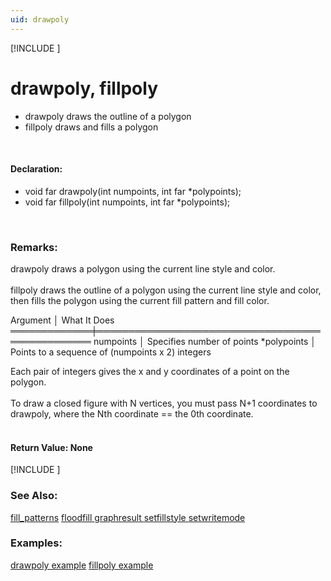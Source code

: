 ```yaml
---
uid: drawpoly
---
```

[!INCLUDE [](../includes/graphics_header.md)]
# drawpoly, fillpoly
* drawpoly draws the outline of a polygon
* fillpoly draws and fills a polygon

<br>

#### Declaration:
* void far drawpoly(int numpoints, int far *polypoints);
* void far fillpoly(int numpoints, int far *polypoints);

<br>

### Remarks:  
drawpoly draws a polygon using the current line style and color.<br><br>
fillpoly draws the outline of a polygon using the current line style and color, then fills the polygon using the current fill pattern and fill color.<br>

<div class="data">
  Argument    │ What It Does
 ═════════════╪═════════════════════════════════════════════════
  numpoints   │ Specifies number of points
  *polypoints │ Points to a sequence of (numpoints x 2) integers
<br></div>

Each pair of integers gives the x and y coordinates of a point on the polygon.<br><br>
To draw a closed figure with N vertices, you must pass N+1 coordinates to drawpoly, where the Nth coordinate == the 0th coordinate.<br><br>

#### Return Value:  None

[!INCLUDE [](../includes/portability.md)]

### See Also:
<div class="data"><a href="fill_patterns.md">  fill_patterns</a> <a href="floodfill.md">  floodfill    </a> <a href="graphresult.md">  graphresult  </a> <a href="setfillstyle.md">  setfillstyle </a>
<a href="setwritemode.md">  setwritemode </a>
<br></div>

### Examples:
<div class="data"><a href="drawpoly_example.md">  drawpoly example</a> <a href="fillpoly_example.md">  fillpoly example</a>
</div>

<br>